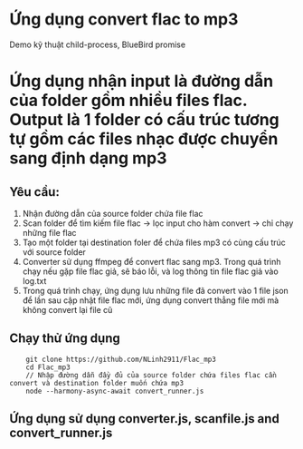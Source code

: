 # Ứng dụng convert flac to mp3

Demo kỹ thuật child-process, BlueBird promise

# Ứng dụng nhận input là đường dẫn của folder gồm nhiều files flac. Output là 1 folder có cấu trúc tương tự gồm các files nhạc được chuyển sang định dạng mp3

## Yêu cầu:
1. Nhận đường dẫn của source folder chứa file flac
2. Scan folder để tìm kiếm file flac -> lọc input cho hàm convert -> chỉ chạy những file flac
3. Tạo một folder tại destination foler để chứa files mp3 có cùng cấu trúc với source folder
4. Converter sử dụng ffmpeg để convert flac sang mp3. Trong quá trình chạy nếu gặp file flac giả, sẽ báo lỗi, và log thông tin file flac giả vào log.txt
5. Trong quá trình chạy, ứng dụng lưu những file đã convert vào 1 file json để lần sau cập nhật file flac mới, ứng dụng convert thẳng file mới mà không convert lại file cũ


## Chạy thử ứng dụng

```
    git clone https://github.com/NLinh2911/Flac_mp3
    cd Flac_mp3
    // Nhập đường dẫn đầy đủ của source folder chứa files flac cần convert và destination folder muốn chứa mp3
    node --harmony-async-await convert_runner.js
```

##

## Ứng dụng sử dụng converter.js, scanfile.js and convert_runner.js
